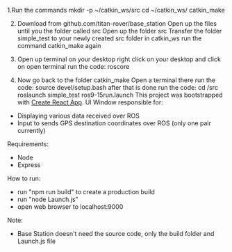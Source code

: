 1.Run the commands
    mkdir -p ~/catkin_ws/src
    cd ~/catkin_ws/
    catkin_make

2. Download from github.com/titan-rover/base_station
   Open up the files until you the folder called src
   Open up the folder src
   Transfer the folder simple_test to your newly created src folder in catkin_ws
   run the command catkin_make again 
3. Open up terminal on your desktop
   right click on your desktop and click on open terminal
   run the code:
     roscore

4. Now go back to the folder catkin_make
   Open a terminal there
   run the code:
     source devel/setup.bash
   after that is done run the code:
     cd /src
     roslaunch simple_test ros9-15run.launch
This project was bootstrapped with [Create React App](https://github.com/facebook/create-react-app).
UI Window responsible for:
- Displaying various data received over ROS
- Input to sends GPS destination coordinates over ROS (only one pair currently)

Requirements:
- Node
- Express

How to run:
- run "npm run build" to create a production build
- run "node Launch.js"
- open web browser to localhost:9000

Note:
- Base Station doesn't need the source code, only the build folder and Launch.js file